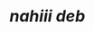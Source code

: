 <!DOCTYPE html>
<html lang="en" dir="ltr">
  <head>
    <meta charset="utf-8">
    <title>Nahi Bou Nassif</title>
    <script src="https://ajax.googleapis.com/ajax/libs/jquery/3.5.1/jquery.min.js"></script>
  </head><h1><b><i>nahiii deb</i></b></h1>
  <body>

  </body>
</html>
